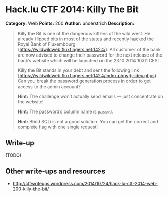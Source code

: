 # Hack.lu CTF 2014: Killy The Bit

**Category:** Web
**Points:** 200
**Author:** understrich
**Description:**

> Killy the Bit is one of the dangerous kittens of the wild west. He already flipped bits in most of the states and recently hacked the Royal Bank of Fluxembourg (https://wildwildweb.fluxfingers.net:1424/). All customer of the bank are now advised to change their password for the next release of the bank’s website which will be launched on the 23.10.2014 10:01 CEST.
>
> Killy the Bit stands in your debt and sent the following link [https://wildwildweb.fluxfingers.net:1424/index.phps](index.phps). Can you break the password generation process in order to get access to the admin account?
>
> **Hint:** The challenge won’t actually send emails — just concentrate on the website!
>
> **Hint:** The password’s column name is `passwd`.
>
> **Hint:** Blind SQLi is not a good solution. You can get the correct and complete flag with one single request!

## Write-up

(TODO)

## Other write-ups and resources

* <http://ctfwriteups.wordpress.com/2014/10/24/hack-lu-ctf-2014-web-200-killy-the-bit/>
